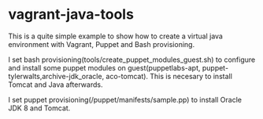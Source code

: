 # vagrant-java-tools

This is a quite simple example to show how to create a virtual java environment with Vagrant, Puppet and Bash provisioning.

I set bash provisioning(tools/create_puppet_modules_guest.sh) to configure and install some puppet modules on guest(puppetlabs-apt, puppet-tylerwalts,archive-jdk_oracle, aco-tomcat). This is necesary to install Tomcat and Java afterwards. 


I set puppet provisioning(/puppet/manifests/sample.pp) to install Oracle JDK 8 and Tomcat.

